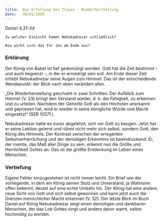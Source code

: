 ```yaml
---
title:  Die Erfüllung des Traums - Wiederherstellung
date:   30/01/2020
---
```


_Daniel 4,31–34_

`Zu welcher Einsicht kommt Nebukadnezar schließlich?`

`Wie wirkt sich das für ihn am Ende aus?`

### Erklärung

Der König von Babel ist tief gedemütigt worden. Gott hat die Zeit bestimmt – und auch begrenzt –, in der er erniedrigt sein soll. Am Ende dieser Zeit erhebt Nebukadnezar seine Augen zum Himmel. Das ist der entscheidende Wendepunkt: der Blick nach oben verändert alles. 

„Die Wiederherstellung geschieht in zwei Schritten: Der Aufblick zum Himmel (V. 23) bringt den Verstand wieder, d. h. die Fähigkeit, zu erkennen und zu urteilen. Nachdem der Geheilte Gott als den Höchsten anerkannt und gepriesen hat, wird er wieder in seine königliche Würde und Macht eingesetzt“ (SEB 1057f.).

Nebukadnezar hatte es zuvor abgelehnt, sich vor Gott zu beugen. Jetzt hat er seine Lektion gelernt und rühmt nicht mehr sich selbst, sondern Gott, den König des Himmels. Der Kontrast zwischen der arroganten Selbstverherrlichung und der demütigen Erkenntnis ist beeindruckend. Er, der meinte, das Maß aller Dinge zu sein, erkennt nun die Größe und Herrlichkeit Gottes an. Das ist die größte Entdeckung im Leben eines Menschen.

### Vertiefung

Eigene Fehler einzugestehen ist nicht immer leicht. Ein Brief wie der vorliegende, in dem ein König seinen Stolz und Unverstand, ja Wahnsinn offen bekennt, deutet auf eine echte Umkehr hin. Der König hat eine andere, neue Sicht von Gott und sich selbst gewonnen und kann jetzt auch die Grenzen menschlicher Macht erkennen (V. 32). Der letzte Blick im Buch Daniel auf König Nebukadnezar zeigt einen demütigen und dankbaren Menschen, der das Lob Gottes singt und andere davor warnt, selbst hochmütig zu werden.
